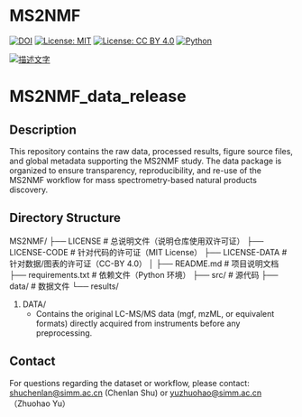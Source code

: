 # MS2NMF

[![DOI](https://zenodo.org/badge/DOI/10.5281/zenodo.17181796.svg)](https://doi.org/10.5281/zenodo.17181796)
[![License: MIT](https://img.shields.io/badge/License-MIT-green.svg)](LICENSE)
[![License: CC BY 4.0](https://img.shields.io/badge/License-CC%20BY%204.0-lightgrey.svg)](https://creativecommons.org/licenses/by/4.0/)
[![Python](https://img.shields.io/badge/python-3.11-blue.svg)]()


[![描述文字](https://imgtu.com/uploads/0qfrkip8/t-20250923094948.webp)](https://imgtu.com/upload/0qfrkip8/20250923094948)

MS2NMF_data_release
===================

Description
-----------
This repository contains the raw data, processed results, figure source files, 
and global metadata supporting the MS2NMF study. The data package is organized 
to ensure transparency, reproducibility, and re-use of the MS2NMF workflow 
for mass spectrometry-based natural products discovery.

Directory Structure
-------------------
MS2NMF/
├── LICENSE          # 总说明文件（说明仓库使用双许可证）
├── LICENSE-CODE     # 针对代码的许可证（MIT License）
├── LICENSE-DATA     # 针对数据/图表的许可证（CC-BY 4.0）
│
├── README.md        # 项目说明文档
├── requirements.txt # 依赖文件（Python 环境）
├── src/             # 源代码
├── data/            # 数据文件
└── results/         


1. DATA/
   - Contains the original LC-MS/MS data (mgf, mzML, or equivalent formats) 
     directly acquired from instruments before any preprocessing.






Contact
-------
For questions regarding the dataset or workflow, please contact:
shuchenlan@simm.ac.cn  (Chenlan Shu) or yuzhuohao@simm.ac.cn （Zhuohao Yu）





